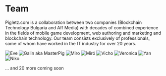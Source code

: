 # Team

Pigletz.com is a collaboration between two companies (Blockchain Technology Bulgaria and Aff Media) with decades of combined experience in the fields of mobile game development, web authoring and marketing and blockchain technology. Our team consists exclusively of professionals, some of whom have worked in the IT industry for over 20 years.

![Eve](../.gitbook/assets/eve.png) ![Galin aka MasterPig](../.gitbook/assets/masterpig.png) ![Miro](../.gitbook/assets/miro.png) ![Miró](../.gitbook/assets/miro2.png) ![Vicho](../.gitbook/assets/vicho.png) ![Veronica](../.gitbook/assets/vicky.png) ![Yan](../.gitbook/assets/yan.png) ![Niko](../.gitbook/assets/niko.png)

... and 20 more coming soon
